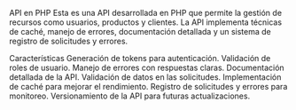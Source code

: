 API en PHP
Esta es una API desarrollada en PHP que permite la gestión de recursos como usuarios, productos y clientes. La API implementa técnicas de caché, manejo de errores, documentación detallada y un sistema de registro de solicitudes y errores.

Características
Generación de tokens para autenticación.
Validación de roles de usuario.
Manejo de errores con respuestas claras.
Documentación detallada de la API.
Validación de datos en las solicitudes.
Implementación de caché para mejorar el rendimiento.
Registro de solicitudes y errores para monitoreo.
Versionamiento de la API para futuras actualizaciones.
